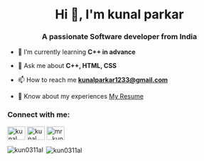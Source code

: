 <h1 align="center">Hi 👋, I'm kunal parkar</h1>
<h3 align="center">A passionate Software developer from India</h3>

- 🌱 I’m currently learning **C++ in advance**

- 💬 Ask me about **C++, HTML, CSS**

- 📫 How to reach me **kunalparkar1233@gmail.com**

- 📄 Know about my experiences [My Resume ](https://drive.google.com/file/d/1cZtF8J-XxYAR2ZnXryIhqCRfsdlXhznr/view?usp=sharing)

<h3 align="left">Connect with me:</h3>
<p align="left">
<a href="https://linkedin.com/in/kunal parkar" target="blank"><img align="center" src="https://raw.githubusercontent.com/rahuldkjain/github-profile-readme-generator/master/src/images/icons/Social/linked-in-alt.svg" alt="kunal parkar" height="30" width="40" /></a>
<a href="https://fb.com/kunal parkar" target="blank"><img align="center" src="https://raw.githubusercontent.com/rahuldkjain/github-profile-readme-generator/master/src/images/icons/Social/facebook.svg" alt="kunal parkar" height="30" width="40" /></a>
<a href="https://instagram.com/mr._kunal_353" target="blank"><img align="center" src="https://raw.githubusercontent.com/rahuldkjain/github-profile-readme-generator/master/src/images/icons/Social/instagram.svg" alt="mr._kunal_353" height="30" width="40" /></a>
</p>



<p><img align="left" src="https://github-readme-stats.vercel.app/api/top-langs?username=kun0311al&show_icons=true&locale=en&layout=compact" alt="kun0311al" /></p>

<p>&nbsp;<img align="center" src="https://github-readme-stats.vercel.app/api?username=kun0311al&show_icons=true&locale=en" alt="kun0311al" /></p>
